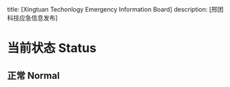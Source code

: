 title: [Xingtuan Techonlogy Emergency Information Board]
description: [邢团科技应急信息发布]
# 当前状态 Status
## 正常 Normal
